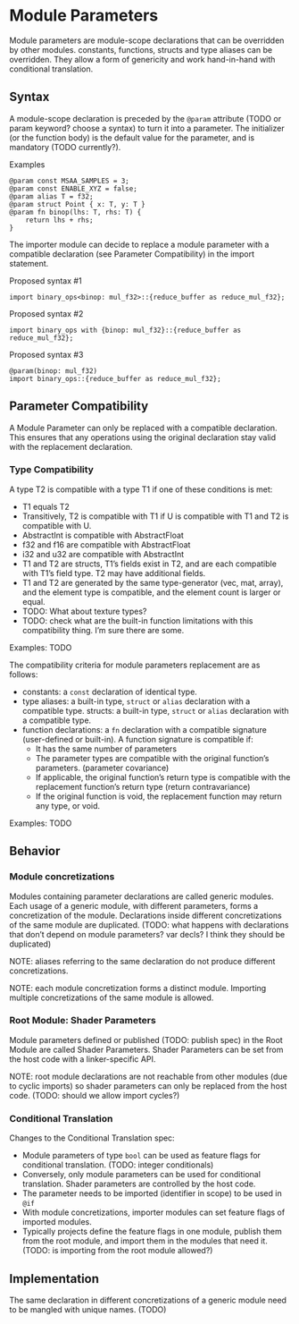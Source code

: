 # Module Parameters

Module parameters are module-scope declarations that can be overridden by other modules. constants, functions, structs and type aliases can be overridden. They allow a form of genericity and work hand-in-hand with conditional translation.

## Syntax

A module-scope declaration is preceded by the `@param` attribute (TODO or param keyword? choose a syntax) to turn it into a parameter. The initializer (or the function body) is the default value for the parameter, and is mandatory (TODO currently?).

Examples
```
@param const MSAA_SAMPLES = 3;
@param const ENABLE_XYZ = false;
@param alias T = f32;
@param struct Point { x: T, y: T }
@param fn binop(lhs: T, rhs: T) {
	return lhs + rhs;
}
```

The importer module can decide to replace a module parameter with a compatible declaration (see Parameter Compatibility) in the import statement.

Proposed syntax #1
```
import binary_ops<binop: mul_f32>::{reduce_buffer as reduce_mul_f32};
```

Proposed syntax #2
```
import binary_ops with {binop: mul_f32}::{reduce_buffer as reduce_mul_f32};
```

Proposed syntax #3
```
@param(binop: mul_f32)
import binary_ops::{reduce_buffer as reduce_mul_f32};
```

## Parameter Compatibility

A Module Parameter can only be replaced with a compatible declaration. This ensures that any operations using the original declaration stay valid with the replacement declaration.

### Type Compatibility

A type T2 is compatible with a type T1 if one of these conditions is met:

* T1 equals T2
* Transitively, T2 is compatible with T1 if U is compatible with T1 and T2 is compatible with U.
* AbstractInt is compatible with AbstractFloat
* f32 and f16 are compatible with AbstractFloat
* i32 and u32 are compatible with AbstractInt
* T1 and T2 are structs, T1’s fields exist in T2, and are each compatible with T1’s field type. T2 may have additional fields.
* T1 and T2 are generated by the same type-generator (vec, mat, array), and the element type is compatible, and the element count is larger or equal.
* TODO: What about texture types?
* TODO: check what are the built-in function limitations with this compatibility thing. I’m sure there are some.

Examples: TODO

The compatibility criteria for module parameters replacement are as follows:

* constants: a `const` declaration of identical type.
* type aliases: a built-in type, `struct` or `alias` declaration with a compatible type.
structs: a built-in type, `struct` or `alias` declaration with a compatible type.
* function declarations: a `fn` declaration with a compatible signature (user-defined or built-in).
  A function signature is compatible if:
  * It has the same number of parameters
  * The parameter types are compatible with the original function’s parameters. (parameter covariance)
  * If applicable, the original function’s return type is compatible with the replacement function’s return type (return contravariance)
  * If the original function is void, the replacement function may return any type, or void.

Examples: TODO

## Behavior

### Module concretizations

Modules containing parameter declarations are called generic modules. Each usage of a generic module, with different parameters, forms a concretization of the module. Declarations inside different concretizations of the same module are duplicated. (TODO: what happens with declarations that don’t depend on module parameters? var<private> decls? I think they should be duplicated)

NOTE: aliases referring to the same declaration do not produce different concretizations.

NOTE: each module concretization forms a distinct module. Importing multiple concretizations of the same module is allowed. 

### Root Module: Shader Parameters

Module parameters defined or published (TODO: publish spec) in the Root Module are called Shader Parameters. Shader Parameters can be set from the host code with a linker-specific API.

NOTE: root module declarations are not reachable from other modules (due to cyclic imports) so shader parameters can only be replaced from the host code. (TODO: should we allow import cycles?)

### Conditional Translation

Changes to the Conditional Translation spec:

* Module parameters of type `bool` can be used as feature flags for conditional translation. (TODO: integer conditionals)
* Conversely, only module parameters can be used for conditional translation. Shader parameters are controlled by the host code.
* The parameter needs to be imported (identifier in scope) to be used in `@if`
* With module concretizations, importer modules can set feature flags of imported modules.
* Typically projects define the feature flags in one module, publish them from the root module, and import them in the modules that need it. (TODO: is importing from the root module allowed?)

## Implementation

The same declaration in different concretizations of a generic module need to be mangled with unique names. (TODO)
